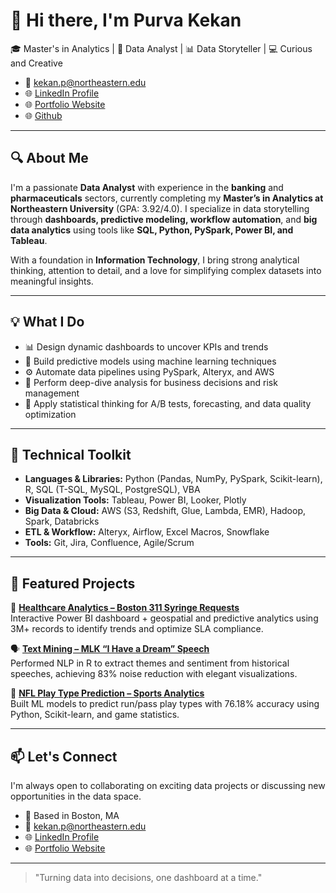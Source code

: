 # 👋 Hi there, I'm Purva Kekan

🎓 Master's in Analytics | 💼 Data Analyst | 📊 Data Storyteller | 💻 Curious and Creative

- 💌 kekan.p@northeastern.edu  
- 🌐 [LinkedIn Profile](https://www.linkedin.com/in/purva-prakash-kekan/)  
- 🌐 [Portfolio Website](https://www.datascienceportfol.io/kekanp)
- 🌐 [Github](https://github.com/purva-kekan/)

---

## 🔍 About Me

I'm a passionate **Data Analyst** with experience in the **banking** and **pharmaceuticals** sectors, currently completing my **Master’s in Analytics at Northeastern University** (GPA: 3.92/4.0). I specialize in data storytelling through **dashboards, predictive modeling, workflow automation**, and **big data analytics** using tools like **SQL, Python, PySpark, Power BI, and Tableau**.

With a foundation in **Information Technology**, I bring strong analytical thinking, attention to detail, and a love for simplifying complex datasets into meaningful insights.

---

## 💡 What I Do

- 📊 Design dynamic dashboards to uncover KPIs and trends
- 🤖 Build predictive models using machine learning techniques
- ⚙️ Automate data pipelines using PySpark, Alteryx, and AWS
- 🔎 Perform deep-dive analysis for business decisions and risk management
- 🧠 Apply statistical thinking for A/B tests, forecasting, and data quality optimization

---

## 🚀 Technical Toolkit

- **Languages & Libraries:** Python (Pandas, NumPy, PySpark, Scikit-learn), R, SQL (T-SQL, MySQL, PostgreSQL), VBA  
- **Visualization Tools:** Tableau, Power BI, Looker, Plotly  
- **Big Data & Cloud:** AWS (S3, Redshift, Glue, Lambda, EMR), Hadoop, Spark, Databricks  
- **ETL & Workflow:** Alteryx, Airflow, Excel Macros, Snowflake  
- **Tools:** Git, Jira, Confluence, Agile/Scrum

---

## 📂 Featured Projects

🔬 [**Healthcare Analytics – Boston 311 Syringe Requests**](https://github.com/purva-kekan/Healthcare-Analytics-Boston-Syringe-Request)  
Interactive Power BI dashboard + geospatial and predictive analytics using 3M+ records to identify trends and optimize SLA compliance.

🗣️ [**Text Mining – MLK “I Have a Dream” Speech**](https://github.com/purva-kekan/MLK-Speech-Text-Mining-Analysis)  
Performed NLP in R to extract themes and sentiment from historical speeches, achieving 83% noise reduction with elegant visualizations.

🏈 [**NFL Play Type Prediction – Sports Analytics**](https://github.com/purva-kekan/NFL-Play-Type-Prediction-Analysis)  
Built ML models to predict run/pass play types with 76.18% accuracy using Python, Scikit-learn, and game statistics.

---

## 📫 Let's Connect

I'm always open to collaborating on exciting data projects or discussing new opportunities in the data space.

- 📍 Based in Boston, MA
- 💌 kekan.p@northeastern.edu  
- 🌐 [LinkedIn Profile](https://www.linkedin.com/in/purva-prakash-kekan/)  
- 🌐 [Portfolio Website](https://www.datascienceportfol.io/kekanp)

---

> "Turning data into decisions, one dashboard at a time."
